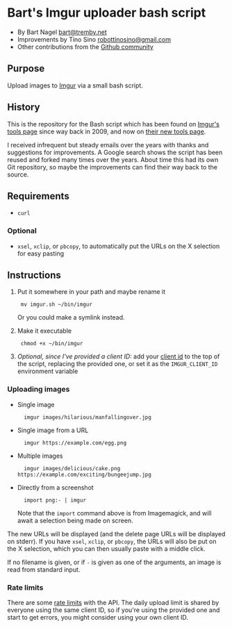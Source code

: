 Bart's Imgur uploader bash script
=================================

- By Bart Nagel <bart@tremby.net>
- Improvements by Tino Sino <robottinosino@gmail.com>
- Other contributions from the [Github community][contributors]

[contributors]: https://github.com/tremby/imgur.sh/graphs/contributors

Purpose
-------

Upload images to [Imgur](http://imgur.com/) via a small bash script.

History
-------

This is the repository for the Bash script
which has been found on [Imgur's tools page](http://imgur.com/tools)
since way back in 2009, and now on
[their new tools page](https://help.imgur.com/hc/en-us/articles/209592766-Tools-for-Imgur).

I received infrequent but steady emails over the years
with thanks and suggestions for improvements.
A Google search shows the script has been reused and forked
many times over the years.
About time this had its own Git repository,
so maybe the improvements can find their way back to the source.

Requirements
------------

- `curl`

### Optional

- `xsel`, `xclip`, or `pbcopy`, to automatically put the URLs on the X selection
  for easy pasting

Instructions
------------

1. Put it somewhere in your path and maybe rename it

        mv imgur.sh ~/bin/imgur

   Or you could make a symlink instead.

2. Make it executable

        chmod +x ~/bin/imgur

3. *Optional, since I've provided a client ID:*
   add your [client id](https://imgur.com/account/settings/apps)
   to the top of the script, replacing the provided one,
   or set it as the `IMGUR_CLIENT_ID` environment variable

### Uploading images

- Single image

        imgur images/hilarious/manfallingover.jpg

- Single image from a URL

        imgur https://example.com/egg.png

- Multiple images

        imgur images/delicious/cake.png https://example.com/exciting/bungeejump.jpg

- Directly from a screenshot

        import png:- | imgur

  Note that the `import` command above is from Imagemagick,
  and will await a selection being made on screen.

The new URLs will be displayed
(and the delete page URLs will be displayed on stderr).
If you have `xsel`, `xclip`, or `pbcopy`,
the URLs will also be put on the X selection,
which you can then usually paste with a middle click.

If no filename is given, or if `-` is given as one of the arguments,
an image is read from standard input.

### Rate limits

There are some [rate limits](https://api.imgur.com/#limits) with the API.
The daily upload limit is shared by everyone using the same client ID,
so if you're using the provided one and start to get errors,
you might consider using your own client ID.
